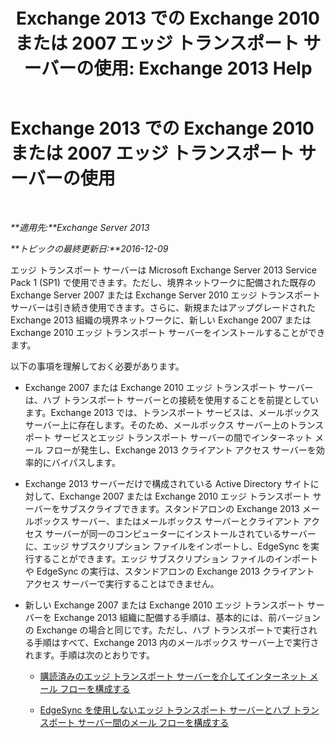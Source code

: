 ﻿---
title: 'Exchange 2013 での Exchange 2010 または 2007 エッジ トランスポート サーバーの使用: Exchange 2013 Help'
TOCTitle: Exchange 2013 での Exchange 2010 または 2007 エッジ トランスポート サーバーの使用
ms:assetid: ce99b4bd-868c-4767-9009-e22c17ac0ac7
ms:mtpsurl: https://technet.microsoft.com/ja-jp/library/JJ150569(v=EXCHG.150)
ms:contentKeyID: 48270060
ms.date: 04/24/2018
mtps_version: v=EXCHG.150
ms.translationtype: HT
---

# Exchange 2013 での Exchange 2010 または 2007 エッジ トランスポート サーバーの使用

 

_**適用先:**Exchange Server 2013_

_**トピックの最終更新日:**2016-12-09_

エッジ トランスポート サーバーは Microsoft Exchange Server 2013 Service Pack 1 (SP1) で使用できます。ただし、境界ネットワークに配備された既存の Exchange Server 2007 または Exchange Server 2010 エッジ トランスポート サーバーは引き続き使用できます。さらに、新規またはアップグレードされた Exchange 2013 組織の境界ネットワークに、新しい Exchange 2007 または Exchange 2010 エッジ トランスポート サーバーをインストールすることができます。

以下の事項を理解しておく必要があります。

  - Exchange 2007 または Exchange 2010 エッジ トランスポート サーバーは、ハブ トランスポート サーバーとの接続を使用することを前提としています。Exchange 2013 では、トランスポート サービスは、メールボックス サーバー上に存在します。そのため、メールボックス サーバー上のトランスポート サービスとエッジ トランスポート サーバーの間でインターネット メール フローが発生し、Exchange 2013 クライアント アクセス サーバーを効率的にバイパスします。

  - Exchange 2013 サーバーだけで構成されている Active Directory サイトに対して、Exchange 2007 または Exchange 2010 エッジ トランスポート サーバーをサブスクライブできます。スタンドアロンの Exchange 2013 メールボックス サーバー、またはメールボックス サーバーとクライアント アクセス サーバーが同一のコンピューターにインストールされているサーバーに、エッジ サブスクリプション ファイルをインポートし、EdgeSync を実行することができます。エッジ サブスクリプション ファイルのインポートや EdgeSync の実行は、スタンドアロンの Exchange 2013 クライアント アクセス サーバーで実行することはできません。

  - 新しい Exchange 2007 または Exchange 2010 エッジ トランスポート サーバーを Exchange 2013 組織に配備する手順は、基本的には、前バージョンの Exchange の場合と同じです。ただし、ハブ トランスポートで実行される手順はすべて、Exchange 2013 内のメールボックス サーバー上で実行されます。手順は次のとおりです。
    
      - [購読済みのエッジ トランスポート サーバーを介してインターネット メール フローを構成する](https://go.microsoft.com/fwlink/p/?linkid=275859)
    
      - [EdgeSync を使用しないエッジ トランスポート サーバーとハブ トランスポート サーバー間のメール フローを構成する](https://go.microsoft.com/fwlink/p/?linkid=276661)

